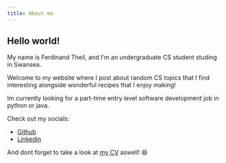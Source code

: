 ```yaml
---
title: About me
---
```

## Hello world!

My name is Ferdinand Theil, and I'm an undergraduate CS student studing in Swansea.

Welcome to my website where I post about random CS topics that I find interesting alongside wonderful recipes that I enjoy making!

Im currently looking for a part-time entry level software development job in python or java.

Check out my socials:

- [Github](https://github.com/Blotz)
- [Linkedin](https://www.linkedin.com/in/ferdinand-theil-197550245/)

And dont forget to take a look at [my CV](/about/Ferdinand-Theil-CV.pdf) aswell! :smile:
